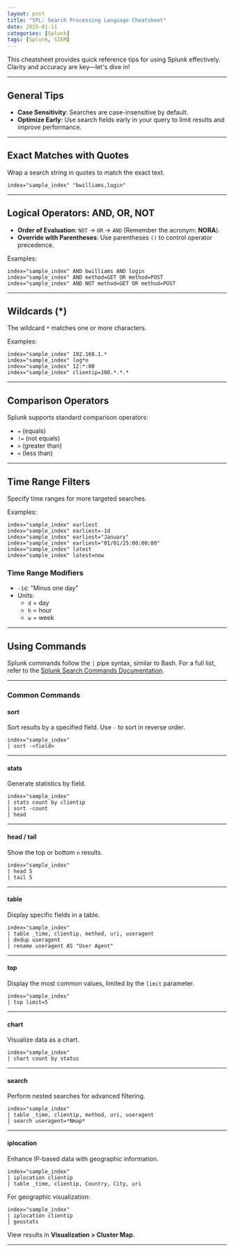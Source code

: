 ```yaml
---
layout: post
title: "SPL: Search Processing Language Cheatsheet"
date: 2025-01-11
categories: [Splunk]
tags: [Splunk, SIEM]
---
```


This cheatsheet provides quick reference tips for using Splunk effectively. Clarity and accuracy are key—let's dive in!

---

## General Tips
- **Case Sensitivity**: Searches are case-insensitive by default.
- **Optimize Early**: Use search fields early in your query to limit results and improve performance.

---

## Exact Matches with Quotes
Wrap a search string in quotes to match the exact text.

```spl
index="sample_index" "bwilliams,login"
```

---

## Logical Operators: AND, OR, NOT
- **Order of Evaluation**: `NOT` → `OR` → `AND` (Remember the acronym: **NORA**).
- **Override with Parentheses**: Use parentheses `()` to control operator precedence.

Examples:
```spl
index="sample_index" AND bwilliams AND login
index="sample_index" AND method=GET OR method=POST
index="sample_index" AND NOT method=GET OR method=POST
```

---

## Wildcards (*)
The wildcard `*` matches one or more characters.

Examples:
```spl
index="sample_index" 192.168.1.*
index="sample_index" log*n
index="sample_index" 12:*:00
index="sample_index" clientip=100.*.*.*
```

---

## Comparison Operators
Splunk supports standard comparison operators:
- `=` (equals)
- `!=` (not equals)
- `>` (greater than)
- `<` (less than)

---

## Time Range Filters
Specify time ranges for more targeted searches.

Examples:
```spl
index="sample_index" earliest
index="sample_index" earliest=-1d
index="sample_index" earliest="January"
index="sample_index" earliest="01/01/25:00:00:00"
index="sample_index" latest
index="sample_index" latest=now
```

### Time Range Modifiers
- `-1d`: "Minus one day"
- Units: 
  - `d` = day
  - `h` = hour
  - `w` = week

---

## Using Commands
Splunk commands follow the `|` pipe syntax, similar to Bash. For a full list, refer to the [Splunk Search Commands Documentation](https://docs.splunk.com/Documentation/Splunk/9.2.2/SearchReference/ListOfSearchCommands).

---

### Common Commands

#### **sort**
Sort results by a specified field. Use `-` to sort in reverse order.
```spl
index="sample_index"
| sort -<field>
```

---

#### **stats**
Generate statistics by field.
```spl
index="sample_index"
| stats count by clientip
| sort -count
| head
```

---

#### **head / tail**
Show the top or bottom `n` results.
```spl
index="sample_index"
| head 5
| tail 5
```

---

#### **table**
Display specific fields in a table.
```spl
index="sample_index"
| table _time, clientip, method, uri, useragent
| dedup useragent
| rename useragent AS "User Agent"
```

---

#### **top**
Display the most common values, limited by the `limit` parameter.
```spl
index="sample_index"
| top limit=5
```

---

#### **chart**
Visualize data as a chart.
```spl
index="sample_index"
| chart count by status
```

---

#### **search**
Perform nested searches for advanced filtering.
```spl
index="sample_index"
| table _time, clientip, method, uri, useragent
| search useragent=*Nmap*
```

---

#### **iplocation**
Enhance IP-based data with geographic information.
```spl
index="sample_index"
| iplocation clientip
| table _time, clientip, Country, City, uri
```

For geographic visualization:
```spl
index="sample_index"
| iplocation clientip
| geostats
```

View results in **Visualization > Cluster Map**.

---

